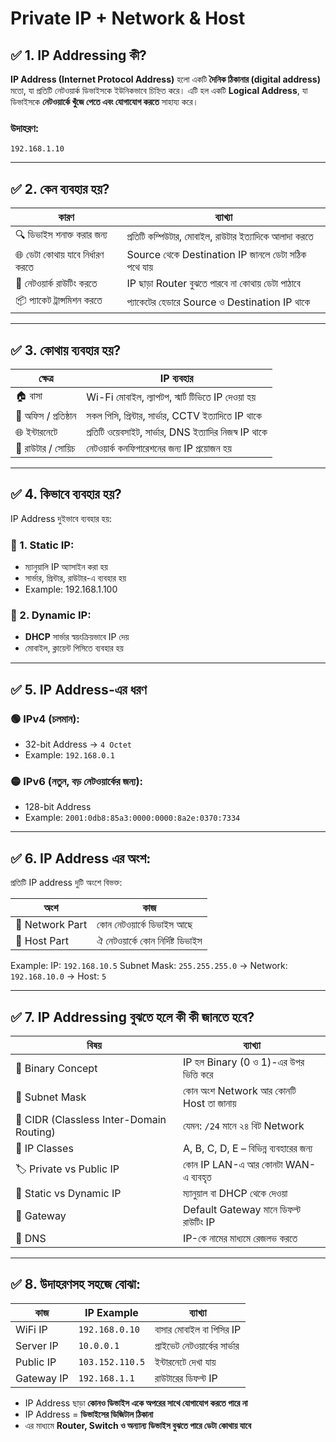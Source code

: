 # Private IP + Network & Host 

## ✅ 1. IP Addressing কী?

**IP Address (Internet Protocol Address)** হলো একটি **দৈনিক ঠিকানার (digital address)** মতো, যা প্রতিটি নেটওয়ার্ক ডিভাইসকে ইউনিকভাবে চিহ্নিত করে।
এটি হল একটি **Logical Address**, যা ডিভাইসকে **নেটওয়ার্কে খুঁজে পেতে এবং যোগাযোগ করতে** সাহায্য করে।

### উদাহরণ:

```
192.168.1.10
```

---

## ✅ 2. কেন ব্যবহার হয়?

| কারণ                             | ব্যাখ্যা                                               |
| -------------------------------- | ------------------------------------------------------ |
| 🔍 ডিভাইস শনাক্ত করার জন্য       | প্রতিটি কম্পিউটার, মোবাইল, রাউটার ইত্যাদিকে আলাদা করতে |
| 🌐 ডেটা কোথায় যাবে নির্ধারণ করতে | Source থেকে Destination IP জানলে ডেটা সঠিক পথে যায়     |
| 🧭 নেটওয়ার্ক রাউটিং করতে         | IP ছাড়া Router বুঝতে পারবে না কোথায় ডেটা পাঠাবে        |
| 📦 প্যাকেট ট্রান্সমিশন করতে      | প্যাকেটের হেডারে Source ও Destination IP থাকে          |

---

## ✅ 3. কোথায় ব্যবহার হয়?

| ক্ষেত্র              | IP ব্যবহার                                             |
| -------------------- | ------------------------------------------------------ |
| 🏠 বাসা              | Wi-Fi মোবাইল, ল্যাপটপ, স্মার্ট টিভিতে IP দেওয়া হয়      |
| 🏢 অফিস / প্রতিষ্ঠান | সকল পিসি, প্রিন্টার, সার্ভার, CCTV ইত্যাদিতে IP থাকে   |
| 🌐 ইন্টারনেটে        | প্রতিটি ওয়েবসাইট, সার্ভার, DNS ইত্যাদির নিজস্ব IP থাকে |
| 🛜 রাউটার / সোয়িচ    | নেটওয়ার্ক কনফিগারেশনের জন্য IP প্রয়োজন হয়              |

---

## ✅ 4. কিভাবে ব্যবহার হয়?

IP Address দুইভাবে ব্যবহার হয়:

### 🔹 1. **Static IP**:

* ম্যানুয়ালি IP অ্যাসাইন করা হয়
* সার্ভার, প্রিন্টার, রাউটার-এ ব্যবহার হয়
* Example: 192.168.1.100

### 🔹 2. **Dynamic IP**:

* **DHCP** সার্ভার স্বয়ংক্রিয়ভাবে IP দেয়
* মোবাইল, ক্লায়েন্ট পিসিতে ব্যবহার হয়

---

## ✅ 5. IP Address-এর ধরণ

### 🟢 IPv4 (চলমান):

* 32-bit Address → `4 Octet`
* Example: `192.168.0.1`

### 🟡 IPv6 (নতুন, বড় নেটওয়ার্কের জন্য):

* 128-bit Address
* Example: `2001:0db8:85a3:0000:0000:8a2e:0370:7334`

---

## ✅ 6. IP Address এর অংশ:

প্রতিটি IP address দুটি অংশে বিভক্ত:

| অংশ             | কাজ                               |
| --------------- | --------------------------------- |
| 🛜 Network Part | কোন নেটওয়ার্কে ডিভাইস আছে         |
| 🎯 Host Part    | ঐ নেটওয়ার্কে কোন নির্দিষ্ট ডিভাইস |

Example:
IP: `192.168.10.5`
Subnet Mask: `255.255.255.0`
→ Network: `192.168.10.0`
→ Host: `5`

---

## ✅ 7. IP Addressing বুঝতে হলে কী কী জানতে হবে?

| বিষয়                                     | ব্যাখ্যা                               |
| ---------------------------------------- | -------------------------------------- |
| 🧠 Binary Concept                        | IP হল Binary (0 ও 1)-এর উপর ভিত্তি করে |
| 🧩 Subnet Mask                           | কোন অংশ Network আর কোনটি Host তা জানায় |
| 🎯 CIDR (Classless Inter-Domain Routing) | যেমন: `/24` মানে ২৪ বিট Network        |
| 🧱 IP Classes                            | A, B, C, D, E – বিভিন্ন ব্যবহারের জন্য |
| 🏷️ Private vs Public IP                 | কোন IP LAN-এ আর কোনটা WAN-এ ব্যবহৃত    |
| 🛜 Static vs Dynamic IP                  | ম্যানুয়াল বা DHCP থেকে দেওয়া           |
| 🔧 Gateway                               | Default Gateway মানে ডিফল্ট রাউটিং IP  |
| 📡 DNS                                   | IP-কে নামের মাধ্যমে রেজলভ করতে         |

---

## ✅ 8. উদাহরণসহ সহজে বোঝা:

| কাজ        | IP Example      | ব্যাখ্যা                     |
| ---------- | --------------- | ---------------------------- |
| WiFi IP    | `192.168.0.10`  | বাসার মোবাইল বা পিসির IP     |
| Server IP  | `10.0.0.1`      | প্রাইভেট নেটওয়ার্কের সার্ভার |
| Public IP  | `103.152.110.5` | ইন্টারনেটে দেখা যায়          |
| Gateway IP | `192.168.1.1`   | রাউটারের ডিফল্ট IP           |


* IP Address ছাড়া **কোনও ডিভাইস একে অপরের সাথে যোগাযোগ করতে পারে না**
* IP Address = **ডিভাইসের ডিজিটাল ঠিকানা**
* এর মাধ্যমে **Router, Switch ও অন্যান্য ডিভাইস বুঝতে পারে ডেটা কোথায় যাবে**
